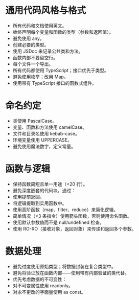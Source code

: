 # 通用代码风格与格式
- 所有代码和文档使用英文。
- 始终声明每个变量和函数的类型（参数和返回值）。
- 避免使用 any。
- 创建必要的类型。
- 使用 JSDoc 来记录公共类和方法。
- 函数内部不要留空行。
- 每个文件一个导出。
- 所有代码都使用 TypeScript；接口优先于类型。
- 避免使用枚举；改用 Map。
- 使用带有 TypeScript 接口的函数式组件。


# 命名约定
- 类使用 PascalCase。
- 变量、函数和方法使用 camelCase。
- 文件和目录名使用 kebab-case。
- 环境变量使用 UPPERCASE。
- 避免使用魔法数字，定义常量。

# 函数与逻辑
- 保持函数简短且单一用途（<20 行）。
- 避免深度嵌套的代码块，通过：
- 使用提前返回。
- 将逻辑提取到实用函数中。
- 使用高阶函数（map、filter、reduce）来简化逻辑。
- 简单情况（<3 条指令）使用箭头函数，否则使用命名函数。
- 使用默认参数值而不是 null/undefined 检查。
- 使用 RO-RO（接收对象，返回对象）来传递和返回多个参数。

# 数据处理
- 避免过度使用原始类型；将数据封装在复合类型中。
- 避免将验证放在函数内部——使用带有内部验证的类代替。
- 优先考虑数据的不可变性：
- 对不可变属性使用 readonly。
- 对永不更改的字面量使用 as const。
